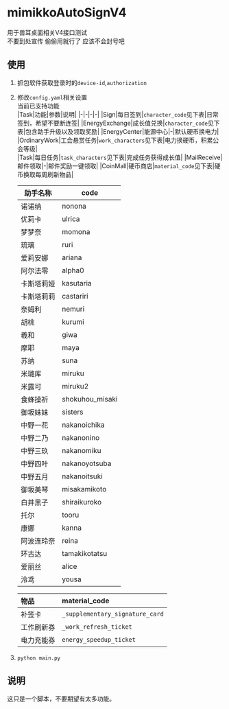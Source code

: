 # mimikkoAutoSignV4  
用于兽耳桌面相关V4接口测试  
不要到处宣传 偷偷用就行了 应该不会封号吧
## 使用
1. 抓包软件获取登录时的`device-id`,`authorization`  
2. 修改`config.yaml`相关设置  
    当前已支持功能  
    |Task|功能|参数|说明|
    |-|-|-|-|
    |Sign|每日签到|`character_code`见下表|日常签到，希望不要断连签|
    |EnergyExchange|成长值兑换|`character_code`见下表|包含助手升级以及领取奖励|
    |EnergyCenter|能源中心|-|默认硬币换电力|  
    |OrdinaryWork|工会悬赏任务|`work_characters`见下表|电力换硬币，积累公会等级|  
    |Task|每日任务|`task_characters`见下表|完成任务获得成长值|
    |MailReceive|邮件领取|-|邮件奖励一键领取|
    |CoinMall|硬币商店|`material_code`见下表|硬币换取每周刷新物品|
    

    | 助手名称 | code |
    | - | - |
    | 诺诺纳 | nonona | 
    | 优莉卡 | ulrica | 
    | 梦梦奈 | momona | 
    | 琉璃 | ruri | 
    | 爱莉安娜 | ariana | 
    | 阿尔法零 | alpha0 | 
    | 卡斯塔莉娅 | kasutaria | 
    | 卡斯塔莉莉 | castariri | 
    | 奈姆利 | nemuri | 
    | 胡桃 | kurumi | 
    | 羲和 | giwa |         
    | 摩耶 | maya | 
    | 苏纳 | suna | 
    | 米璐库 | miruku |         
    | 米露可 | miruku2 | 
    | 食蜂操祈 | shokuhou_misaki | 
    | 御坂妹妹 | sisters | 
    | 中野一花 | nakanoichika | 
    | 中野二乃 | nakanonino | 
    | 中野三玖 | nakanomiku | 
    | 中野四叶 | nakanoyotsuba | 
    | 中野五月 | nakanoitsuki | 
    | 御坂美琴 | misakamikoto | 
    | 白井黑子 | shiraikuroko | 
    | 托尔 | tooru | 
    | 康娜 | kanna | 
    | 阿波连玲奈 | reina | 
    | 环古达 | tamakikotatsu | 
    | 爱丽丝 | alice | 
    | 泠鸢 | yousa | 

    |物品|material_code|
    | :- | :- |
    |补签卡|`_supplementary_signature_card`|
    |工作刷新券|`_work_refresh_ticket`|
    |电力充能券|`energy_speedup_ticket`|
    
3. ```python main.py```
## 说明
这只是一个脚本，不要期望有太多功能。